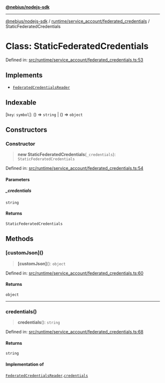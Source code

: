 [**@nebius/nodejs-sdk**](../../../../README.md)

---

[@nebius/nodejs-sdk](../../../../README.md) / [runtime/service_account/federated_credentials](../README.md) / StaticFederatedCredentials

# Class: StaticFederatedCredentials

Defined in: [src/runtime/service_account/federated_credentials.ts:53](https://github.com/nebius/nodejs-sdk/blob/a37d220b2851e3bf0d396cb03828d544f584df45/src/runtime/service_account/federated_credentials.ts#L53)

## Implements

- [`FederatedCredentialsReader`](../interfaces/FederatedCredentialsReader.md)

## Indexable

\[`key`: `symbol`\]: () => `string` \| () => `object`

## Constructors

### Constructor

> **new StaticFederatedCredentials**(`_credentials`): `StaticFederatedCredentials`

Defined in: [src/runtime/service_account/federated_credentials.ts:54](https://github.com/nebius/nodejs-sdk/blob/a37d220b2851e3bf0d396cb03828d544f584df45/src/runtime/service_account/federated_credentials.ts#L54)

#### Parameters

##### \_credentials

`string`

#### Returns

`StaticFederatedCredentials`

## Methods

### \[customJson\]()

> **\[customJson\]**(): `object`

Defined in: [src/runtime/service_account/federated_credentials.ts:60](https://github.com/nebius/nodejs-sdk/blob/a37d220b2851e3bf0d396cb03828d544f584df45/src/runtime/service_account/federated_credentials.ts#L60)

#### Returns

`object`

---

### credentials()

> **credentials**(): `string`

Defined in: [src/runtime/service_account/federated_credentials.ts:68](https://github.com/nebius/nodejs-sdk/blob/a37d220b2851e3bf0d396cb03828d544f584df45/src/runtime/service_account/federated_credentials.ts#L68)

#### Returns

`string`

#### Implementation of

[`FederatedCredentialsReader`](../interfaces/FederatedCredentialsReader.md).[`credentials`](../interfaces/FederatedCredentialsReader.md#credentials)

